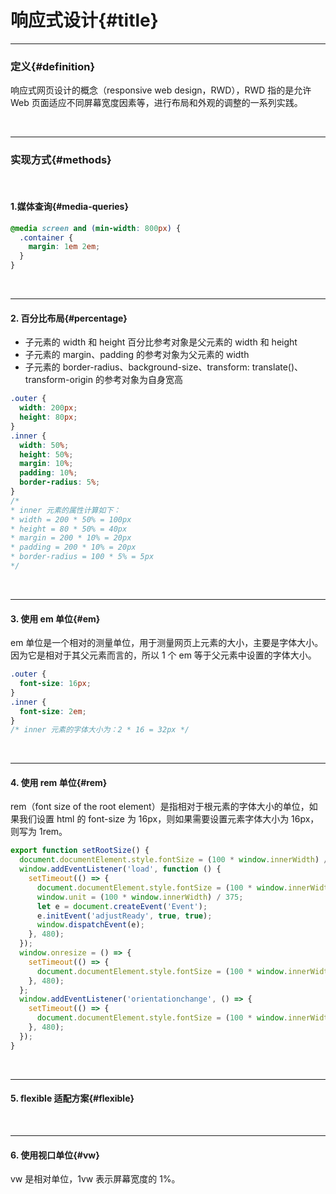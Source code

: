 # 响应式设计{#title}

---

### 定义{#definition}

响应式网页设计的概念（responsive web design，RWD），RWD 指的是允许 Web 页面适应不同屏幕宽度因素等，进行布局和外观的调整的一系列实践。

<br />

---

### 实现方式{#methods}

<br />

#### 1.媒体查询{#media-queries}

```css
@media screen and (min-width: 800px) {
  .container {
    margin: 1em 2em;
  }
}
```

<br />

---

#### 2. 百分比布局{#percentage}

- 子元素的 width 和 height 百分比参考对象是父元素的 width 和 height
- 子元素的 margin、padding 的参考对象为父元素的 width
- 子元素的 border-radius、background-size、transform: translate()、transform-origin 的参考对象为自身宽高

```css
.outer {
  width: 200px;
  height: 80px;
}
.inner {
  width: 50%;
  height: 50%;
  margin: 10%;
  padding: 10%;
  border-radius: 5%;
}
/* 
* inner 元素的属性计算如下：
* width = 200 * 50% = 100px
* height = 80 * 50% = 40px
* margin = 200 * 10% = 20px
* padding = 200 * 10% = 20px
* border-radius = 100 * 5% = 5px
*/
```

<br />

---

#### 3. 使用 em 单位{#em}

em 单位是一个相对的测量单位，用于测量网页上元素的大小，主要是字体大小。因为它是相对于其父元素而言的，所以 1 个 em 等于父元素中设置的字体大小。

```css
.outer {
  font-size: 16px;
}
.inner {
  font-size: 2em;
}
/* inner 元素的字体大小为：2 * 16 = 32px */
```

<br />

---

#### 4. 使用 rem 单位{#rem}

rem（font size of the root element）是指相对于根元素的字体大小的单位，如果我们设置 html 的 font-size 为 16px，则如果需要设置元素字体大小为 16px，则写为 1rem。

```js
export function setRootSize() {
  document.documentElement.style.fontSize = (100 * window.innerWidth) / 375 + 'px';
  window.addEventListener('load', function () {
    setTimeout(() => {
      document.documentElement.style.fontSize = (100 * window.innerWidth) / 375 + 'px';
      window.unit = (100 * window.innerWidth) / 375;
      let e = document.createEvent('Event');
      e.initEvent('adjustReady', true, true);
      window.dispatchEvent(e);
    }, 480);
  });
  window.onresize = () => {
    setTimeout(() => {
      document.documentElement.style.fontSize = (100 * window.innerWidth) / 375 + 'px';
    }, 480);
  };
  window.addEventListener('orientationchange', () => {
    setTimeout(() => {
      document.documentElement.style.fontSize = (100 * window.innerWidth) / 375 + 'px';
    }, 480);
  });
}
```

<br />

---

#### 5. flexible 适配方案{#flexible}

<br />

---

#### 6. 使用视口单位{#vw}

vw 是相对单位，1vw 表示屏幕宽度的 1%。
